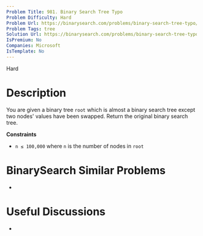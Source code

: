 ```yaml
---
Problem Title: 981. Binary Search Tree Typo
Problem Difficulty: Hard
Problem Url: https://binarysearch.com/problems/binary-search-tree-typo/
Problem Tags: tree
Solution Url: https://binarysearch.com/problems/binary-search-tree-typo/solutions/
IsPremium: No
Companies: Microsoft
IsTemplate: No
---
```


<span style="color: ;">Hard</span>

# Description

You are given a binary tree `root` which is almost a binary search tree except two nodes' values have been swapped. Return the original binary search tree.

**Constraints**
- `n ≤ 100,000` where `n` is the number of nodes in `root`

# BinarySearch Similar Problems

- []()

# Useful Discussions

- []()

